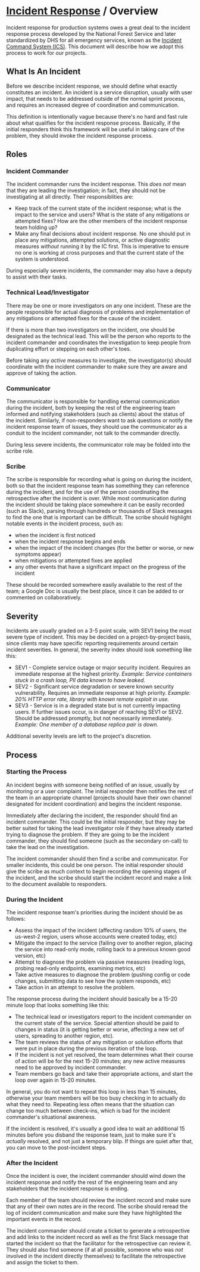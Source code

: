 # [Incident Response](./README.md) / Overview

Incident response for production systems owes a great deal to the incident
response process developed by the National Forest Service and later
standardized by DHS for all emergency services, known as the [Incident
Command System (ICS)](https://en.wikipedia.org/wiki/Incident_Command_System).
This document will describe how we adopt this process to work for our
projects.

## What Is An Incident

Before we describe incident response, we should define what exactly
constitutes an incident. An incident is a service disruption, usually
with user impact, that needs to be addressed outside of the normal
sprint process, and requires an increased degree of coordination and
communication.

This definition is intentionally vague because there's no hard and fast
rule about what qualifies for the incident response process. Basically,
if the initial responders think this framework will be useful in taking
care of the problem, they should invoke the incident response process.

## Roles

### Incident Commander

The incident commander runs the incident response. This *does not* mean
that they are leading the investigation; in fact, they should not be
investigating at all directly. Their responsiblities are:

* Keep track of the current state of the incident response; what is the
  impact to the service and users? What is the state of any mitigations
  or attempted fixes? How are the other members of the incident response
  team holding up?
* Make any final decisions about incident response. No one should put in
  place any mitigations, attempted solutions, or active diagnostic
  measures *without* running it by the IC first. This is imperative to
  ensure no one is working at cross purposes and that the current state
  of the system is understood.

During especially severe incidents, the commander may also have a deputy
to assist with their tasks.

### Technical Lead/Investigator

There may be one or more investigators on any one incident. These are the
people responsible for actual diagnosis of problems and implementation of
any mitigations or attempted fixes for the cause of the incident.

If there is more than two investigators on the incident, one should be
designated as the technical lead. This will be the person who reports to
the incident commander and coordinates the investigation to keep people
from duplicating effort or stepping on each other's toes.

Before taking any *active* measures to investigate, the investigator(s)
should coordinate with the incident commander to make sure they are aware
and approve of taking the action.

### Communicator

The communicator is responsible for handling external communication during
the incident, both by keeping the rest of the engineering team informed
and notifying stakeholders (such as clients) about the status of the
incident. Similarly, if non-responders want to ask questions or notify
the incident response team of issues, they should use the communicator as
a conduit to the incident commander, not talk to the commander directly.

During less severe incidents, the communicator role may be folded into
the scribe role.

### Scribe

The scribe is responsible for recording what is going on during the
incident, both so that the incident response team has something they can
reference during the incident, and for the use of the person coordinating
the retrospective after the incident is over. While most communication
during the incident should be taking place somewhere it can be easily
recorded (such as Slack), parsing through hundreds or thousands of Slack
messages to find the one that is important can be difficult. The scribe
should highlight notable events in the incident process, such as:

* when the incident is first noticed
* when the incident response begins and ends
* when the impact of the incident changes (for the better or worse, or
  new symptoms appear)
* when mitigations or attempted fixes are applied
* any other events that have a significant impact on the progress of the
  incident

These should be recorded somewhere easily available to the rest of the
team; a Google Doc is usually the best place, since it can be added to
or commented on collaboratively.

## Severity

Incidents are usually graded on a 3-5 point scale, with SEV1 being the
most severe type of incident. This may be decided on a project-by-project
basis, since clients may have specific reporting requirements around
certain incident severities. In general, the severity index should look
something like this:

* SEV1 - Complete service outage or major security incident. Requires an
  immediate response at the highest priority.
  *Example: Service containers stuck in a crash loop, PII data known to
  have leaked.*
* SEV2 - Significant service degradation or severe known security
  vulnerability. Requires an immediate response at high priority.
  *Example: 20% HTTP error rate, library with known remote exploit in
  use.*
* SEV3 - Service is in a degraded state but is not currently impacting
  users. If further issues occur, is in danger of reaching SEV1 or SEV2.
  Should be addressed promptly, but not necessarily immediately.
  *Example: One member of a database replica pair is down.*

Additional severity levels are left to the project's discretion.

## Process

### Starting the Process

An incident begins with someone being notified of an issue, usually by
monitoring or a user complaint. The initial responder then notifies the
rest of the team in an appropriate channel (projects should have their
own channel designated for incident coordination) and begins the
incident response.

Immediately after declaring the incident, the responder should find an
incident commander. This could be the initial responder, but they may be
better suited for taking the lead investigator role if they have already
started trying to diagnose the problem. If they are going to be the
incident commander, they should find someone (such as the secondary
on-call) to take the lead on the investigation.

The incident commander should then find a scribe and communicator. For
smaller incidents, this could be one person. The initial responder should
give the scribe as much context to begin recording the opening stages of
the incident, and the scribe should start the incident record and make a
link to the document available to responders.

### During the Incident

The incident response team's priorities during the incident should be
as follows:

* Assess the impact of the incident (affecting random 10% of users, the
  us-west-2 region, users whose accounts were created today, etc)
* Mitigate the impact to the service (failing over to another region,
  placing the service into read-only mode, rolling back to a previous
  known good version, etc)
* Attempt to diagnose the problem via passive measures (reading logs,
  probing read-only endpoints, examining metrics, etc)
* Take active measures to diagnose the problem (pushing config or code
  changes, submitting data to see how the system responds, etc)
* Take action in an attempt to resolve the problem.

The response process during the incident should basically be a 15-20
minute loop that looks something like this:

* The technical lead or investigators report to the incident commander
  on the current state of the service. Special attention should be paid
  to changes in status (it is getting better or worse, affecting a new
  set of users, spreading to another region, etc).
* The team reviews the status of any mitigation or solution efforts that
  were put in place during the previous iteration of the loop.
* If the incident is not yet resolved, the team determines what their
  course of action will be for the next 15-20 minutes; any new active
  measures need to be approved by incident commander.
* Team members go back and take their appropriate actions, and start
  the loop over again in 15-20 minutes.

In general, you do not want to repeat this loop in less than 15 minutes,
otherwise your team members will be too busy checking in to actually do
what they need to. Repeating less often means that the situation can
change too much between check-ins, which is bad for the incident
commander's situational awareness.

If the incident is resolved, it's usually a good idea to wait an
additional 15 minutes before you disband the response team, just to
make sure it's *actually* resolved, and not just a temporary blip. If
things are quiet after that, you can move to the post-incident steps.

### After the Incident

Once the incident is over, the incident commander should wind down the
incident response and notify the rest of the engineering team and any
stakeholders that the incident response is ending.

Each member of the team should review the incident record and make sure
that any of their own notes are in the record. The scribe should reread
the log of incident communication and make sure they have highlighted
the important events in the record.

The incident commander should create a ticket to generate a retrospective
and add links to the incident record as well as the first Slack message
that started the incident so that the facilitator for the retrospective
can review it. They should also find someone (if at all possible, someone
who was *not* involved in the incident directly themselves) to facilitate
the retrospective and assign the ticket to them.
